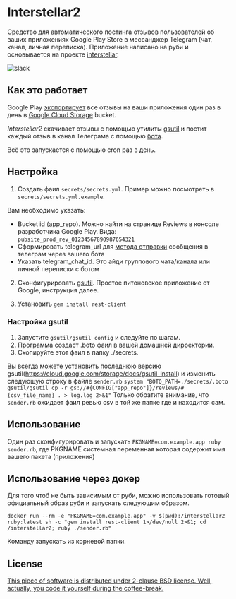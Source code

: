# Interstellar2
Средство для автоматического постинга отзывов пользователей об ваших приложениях Google Play Store в мессанджер Telegram (чат, канал, личная переписка). Приложение написано на руби и основывается на проекте [interstellar](https://github.com/meduza-corp/interstellar).

![slack](https://raw.githubusercontent.com/com-k12/interstellar2/master/telegram_screenshot.jpg)

## Как это работает
Google Play [экспортирует](https://support.google.com/googleplay/android-developer/answer/138230) все отзывы на ваши приложения один раз в день в [Google Cloud Storage](https://cloud.google.com/storage/docs) bucket.

_Interstellar2_ скачивает отзывы с помощью утилиты [gsutil](https://cloud.google.com/storage/docs/gsutil) и постит каждый отзыв в канал Телеграма с помощью [бота](https://core.telegram.org/bots/api#sendmessage).

Всё это запускается с помощью cron раз в день.

## Настройка

1. Создать фаил `secrets/secrets.yml`. Пример можно посмотреть в `secrets/secrets.yml.example`.

  Вам необходимо указать:
  - Bucket id (app_repo). Можно найти на странице Reviews в консоле разработчика Google Play. Вида:  `pubsite_prod_rev_01234567890987654321`
  - Сформировать telegram_url для [метода отправки](https://core.telegram.org/bots/api#sendmessage) сообщения в телеграм через вашего бота
  - Указать telegram_chat_id. Это айди группового чата/канала или личной переписки с ботом

2. Сконфигурировать [gsutil](https://github.com/GoogleCloudPlatform/gsutil/). Простое питоновское приложение от Google, инструкция далее.

3. Установить `gem install rest-client`

### Настройка gsutil
1. Запустите `gsutil/gsutil config` и следуйте по шагам.
2. Программа создаст .boto фаил в вашей домашней дирректории.
3. Скопируйте этот фаил в папку ./secrets.

Вы всегда можете установить последнюю версию gsutil(https://cloud.google.com/storage/docs/gsutil_install) и изменить следующую строку в файле `sender.rb`
`system "BOTO_PATH=./secrets/.boto gsutil/gsutil cp -r gs://#{CONFIG["app_repo"]}/reviews/#{csv_file_name} . > log.log 2>&1"`
Только обратите внимание, что `sender.rb` ожидает фаил ревью csv в той же папке где и находится сам.

## Использование
Один раз сконфигурировать и запускать `PKGNAME=com.example.app ruby sender.rb`, где PKGNAME системная переменная которая содержит имя вашего пакета (приложения)

## Использование через докер
Для того чтоб не быть зависимым от руби, можно использовать готовый официальный образ руби и запускать следующим образом.

    docker run --rm -e "PKGNAME=com.example.app" -v $(pwd):/interstellar2 ruby:latest sh -c "gem install rest-client 1>/dev/null 2>&1; cd /interstellar2; ruby ./sender.rb"

Команду запускать из корневой папки.

## License
[This piece of software is distributed under 2-clause BSD license.
Well, actually, you code it yourself during the coffee-break.](https://github.com/meduza-corp/interstellar)

